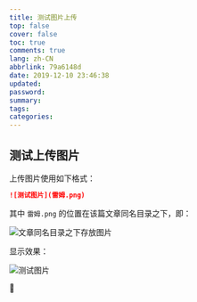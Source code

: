 ```yaml
---
title: 测试图片上传
top: false
cover: false
toc: true
comments: true
lang: zh-CN
abbrlink: 79a6148d
date: 2019-12-10 23:46:38
updated:
password:
summary:
tags:
categories:
---
```


## 测试上传图片

上传图片使用如下格式：

```markdown
![测试图片](雷姆.png)
```

其中 `雷姆.png` 的位置在该篇文章同名目录之下，即：

![文章同名目录之下存放图片](test.png)

显示效果：

![测试图片](雷姆.png)

:book:
